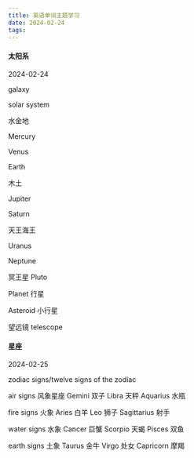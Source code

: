 ```yaml
---
title: 英语单词主题学习
date: 2024-02-24
tags:
---
```


#### 太阳系
2024-02-24

galaxy

solar system

水金地

Mercury

Venus

Earth

木土

Jupiter

Saturn

天王海王

Uranus

Neptune

冥王星 Pluto

Planet 行星

Asteroid 小行星 

望远镜 telescope

#### 星座
2024-02-25

zodiac signs/twelve signs of the zodiac

air signs 风象星座
Gemini 双子
Libra 天秤
Aquarius 水瓶

fire signs 火象
Aries 白羊
Leo 狮子
Sagittarius 射手

water signs 水象
Cancer 巨蟹
Scorpio 天蝎
Pisces 双鱼

earth signs 土象
Taurus 金牛
Virgo 处女
Capricorn 摩羯

